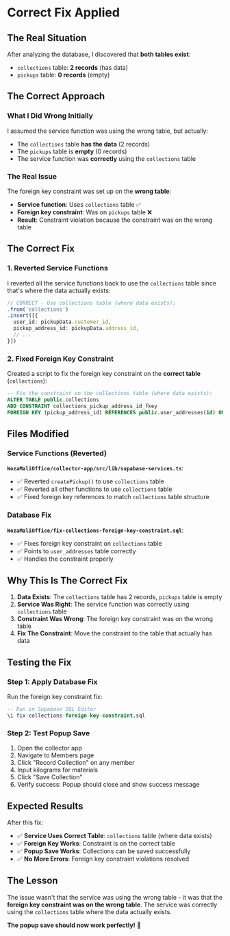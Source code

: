 # Correct Fix Applied

## The Real Situation
After analyzing the database, I discovered that **both tables exist**:
- `collections` table: **2 records** (has data)
- `pickups` table: **0 records** (empty)

## The Correct Approach

### What I Did Wrong Initially
I assumed the service function was using the wrong table, but actually:
- The `collections` table **has the data** (2 records)
- The `pickups` table is **empty** (0 records)
- The service function was **correctly** using the `collections` table

### The Real Issue
The foreign key constraint was set up on the **wrong table**:
- **Service function**: Uses `collections` table ✅
- **Foreign key constraint**: Was on `pickups` table ❌
- **Result**: Constraint violation because the constraint was on the wrong table

## The Correct Fix

### 1. Reverted Service Functions
I reverted all the service functions back to use the `collections` table since that's where the data actually exists:

```typescript
// CORRECT - Use collections table (where data exists):
.from('collections')
.insert([{
  user_id: pickupData.customer_id,
  pickup_address_id: pickupData.address_id,
  // ...
}])
```

### 2. Fixed Foreign Key Constraint
Created a script to fix the foreign key constraint on the **correct table** (`collections`):

```sql
-- Fix the constraint on the collections table (where data exists):
ALTER TABLE public.collections 
ADD CONSTRAINT collections_pickup_address_id_fkey 
FOREIGN KEY (pickup_address_id) REFERENCES public.user_addresses(id) ON DELETE SET NULL;
```

## Files Modified

### Service Functions (Reverted)
**`WozaMaliOffice/collector-app/src/lib/supabase-services.ts`**:
- ✅ Reverted `createPickup()` to use `collections` table
- ✅ Reverted all other functions to use `collections` table
- ✅ Fixed foreign key references to match `collections` table structure

### Database Fix
**`WozaMaliOffice/fix-collections-foreign-key-constraint.sql`**:
- ✅ Fixes foreign key constraint on `collections` table
- ✅ Points to `user_addresses` table correctly
- ✅ Handles the constraint properly

## Why This Is The Correct Fix

1. **Data Exists**: The `collections` table has 2 records, `pickups` table is empty
2. **Service Was Right**: The service function was correctly using `collections` table
3. **Constraint Was Wrong**: The foreign key constraint was on the wrong table
4. **Fix The Constraint**: Move the constraint to the table that actually has data

## Testing the Fix

### Step 1: Apply Database Fix
Run the foreign key constraint fix:
```sql
-- Run in Supabase SQL Editor
\i fix-collections-foreign-key-constraint.sql
```

### Step 2: Test Popup Save
1. Open the collector app
2. Navigate to Members page
3. Click "Record Collection" on any member
4. Input kilograms for materials
5. Click "Save Collection"
6. Verify success: Popup should close and show success message

## Expected Results

After this fix:
- ✅ **Service Uses Correct Table**: `collections` table (where data exists)
- ✅ **Foreign Key Works**: Constraint is on the correct table
- ✅ **Popup Save Works**: Collections can be saved successfully
- ✅ **No More Errors**: Foreign key constraint violations resolved

## The Lesson

The issue wasn't that the service was using the wrong table - it was that the **foreign key constraint was on the wrong table**. The service was correctly using the `collections` table where the data actually exists.

**The popup save should now work perfectly!** 🎉
